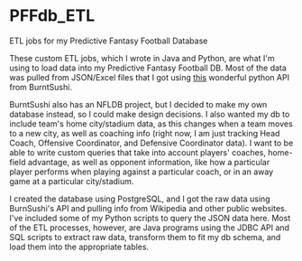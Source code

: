 # PFFdb_ETL
ETL jobs for my Predictive Fantasy Football Database

These custom ETL jobs, which I wrote in Java and Python, are what I'm using to load data into my Predictive Fantasy Football DB. Most of the data was pulled from JSON/Excel files that I got using [this](https://github.com/BurntSushi/nflgame) wonderful python API from BurntSushi.

BurntSushi also has an NFLDB project, but I decided to make my own database instead, so I could make design decisions. I also wanted my db to include team's home city/stadium data, as this changes when a team moves to a new city, as well as coaching info (right now, I am just tracking Head Coach, Offensive Coordinator, and Defensive Coordinator data). I want to be able to write custom queries that take into account players' coaches, home-field advantage, as well as opponent information, like how a particular player performs when playing against a particular coach, or in an away game at a particular city/stadium.

I created the database using PostgreSQL, and I got the raw data using BurnSushi's API and pulling info from Wikipedia and other public websites. I've included some of my Python scripts to query the JSON data here. Most of the ETL processes, however, are Java programs using the JDBC API and SQL scripts to extract raw data, transform them to fit my db schema, and load them into the appropriate tables.
